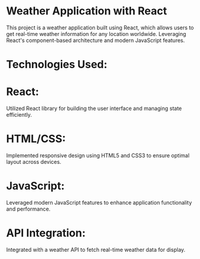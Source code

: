# Weather Application with React

This project is a weather application built using React, which allows users to get real-time weather information for any location worldwide. Leveraging React's component-based architecture and modern JavaScript features.

# Technologies Used:

# React: 
Utilized React library for building the user interface and managing state efficiently.

# HTML/CSS: 
Implemented responsive design using HTML5 and CSS3 to ensure optimal layout across devices.

# JavaScript: 
Leveraged modern JavaScript features to enhance application functionality and performance.

# API Integration: 
Integrated with a weather API to fetch real-time weather data for display.

